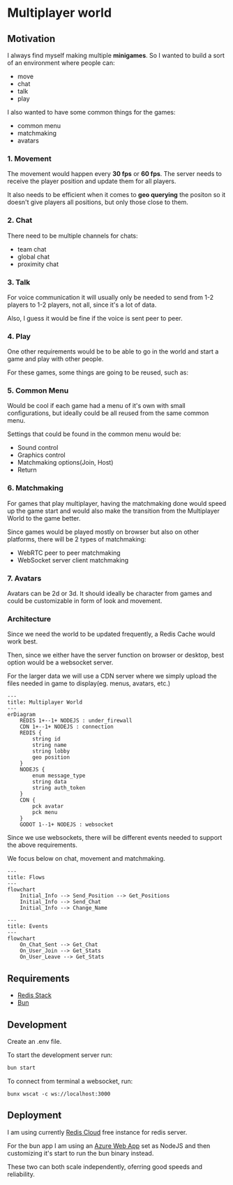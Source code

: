 # Multiplayer world

## Motivation

I always find myself making multiple **minigames**. So I wanted to build a sort of an environment where people can:

- move
- chat
- talk
- play

I also wanted to have some common things for the games:
- common menu
- matchmaking
- avatars

### 1. Movement

The movement would happen every **30 fps** or **60 fps**. The server needs to receive the player position and update them for all players.

It also needs to be efficient when it comes to **geo querying** the positon so it doesn't give players all positions, but only those close to them.

### 2. Chat

There need to be multiple channels for chats:
- team chat
- global chat
- proximity chat

### 3. Talk

For voice communication it will usually only be needed to send from 1-2 players to 1-2 players, not all, since it's a lot of data.

Also, I guess it would be fine if the voice is sent peer to peer.

### 4. Play

One other requirements would be to be able to go in the world and start a game and play with other people.

For these games, some things are going to be reused, such as:

### 5. Common Menu

Would be cool if each game had a menu of it's own with small configurations, but ideally could be all reused from the same common menu.

Settings that could be found in the common menu would be:

- Sound control
- Graphics control
- Matchmaking options(Join, Host)
- Return

### 6. Matchmaking

For games that play multiplayer, having the matchmaking done would speed up the game start and would also make the transition from the Multiplayer World to the game better.

Since games would be played mostly on browser but also on other platforms, there will be 2 types of matchmaking:

- WebRTC peer to peer matchmaking
- WebSocket server client matchmaking

### 7. Avatars

Avatars can be 2d or 3d. It should ideally be character from games and could be customizable in form of look and movement.

### Architecture

Since we need the world to be updated frequently, a Redis Cache would work best.

Then, since we either have the server function on browser or desktop, best option would be a websocket server.

For the larger data we will use a CDN server where we simply upload the files needed in game to display(eg. menus, avatars, etc.)

```mermaid
---
title: Multiplayer World
---
erDiagram
    REDIS 1+--1+ NODEJS : under_firewall
    CDN 1+--1+ NODEJS : connection
    REDIS {
        string id
        string name
        string lobby
        geo position
    }
    NODEJS {
        enum message_type
        string data
        string auth_token
    }
    CDN {
        pck avatar
        pck menu
    }
    GODOT 1--1+ NODEJS : websocket
```

Since we use websockets, there will be different events needed to support the above requirements.

We focus below on chat, movement and matchmaking.

```mermaid
---
title: Flows
---
flowchart
    Initial_Info --> Send_Position --> Get_Positions
    Initial_Info --> Send_Chat
    Initial_Info --> Change_Name
```

```mermaid
---
title: Events
---
flowchart
    On_Chat_Sent --> Get_Chat
    On_User_Join --> Get_Stats
    On_User_Leave --> Get_Stats
```

## Requirements

- [Redis Stack](https://redis.io/download/)
- [Bun](https://bun.sh)

## Development

Create an .env file.

To start the development server run:
```bash
bun start
```

To connect from terminal a websocket, run:

```
bunx wscat -c ws://localhost:3000
```

## Deployment

I am using currently [Redis Cloud](https://redis.com/cloud/overview/) free instance for redis server.

For the bun app I am using an [Azure Web App](https://azure.microsoft.com/en-us/products/app-service/web) set as NodeJS and then customizing it's start to run the bun binary instead.

These two can both scale independently, oferring good speeds and reliability.
